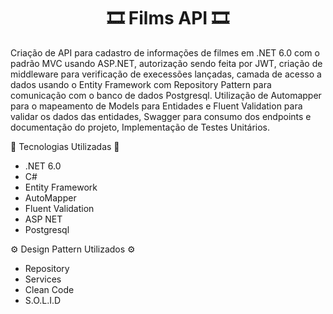 <h1 align="center">🎞️ Films API 🎞️</h1>

Criação de API para cadastro de informações de filmes em .NET 6.0 com o padrão MVC usando ASP.NET, autorização sendo feita por JWT, criação de middleware para verificação de execessões lançadas, 
camada de acesso a dados usando o Entity Framework com Repository Pattern para comunicação com o banco de dados Postgresql. Utilização de Automapper para o mapeamento de Models para Entidades e 
Fluent Validation para validar os dados das entidades, Swagger para consumo dos endpoints e documentação do projeto, Implementação de Testes Unitários.

🧪 Tecnologias Utilizadas 🧪

* .NET 6.0
* C#
* Entity Framework
* AutoMapper
* Fluent Validation
* ASP NET
* Postgresql

⚙️ Design Pattern Utilizados ⚙️
* Repository
* Services
* Clean Code
* S.O.L.I.D
